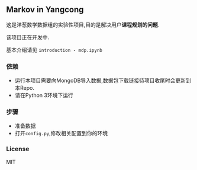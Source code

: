 ## Markov in Yangcong

这是洋葱数学数据组的实验性项目,目的是解决用户**课程规划的问题**.

该项目正在开发中.

基本介绍请见 `introduction - mdp.ipynb`

### 依赖

* 运行本项目需要向MongoDB导入数据,数据包下载链接待项目收尾时会更新到本Repo.
* 请在Python 3环境下运行

### 步骤

* 准备数据
* 打开`config.py`,修改相关配置到你的环境

### License

MIT